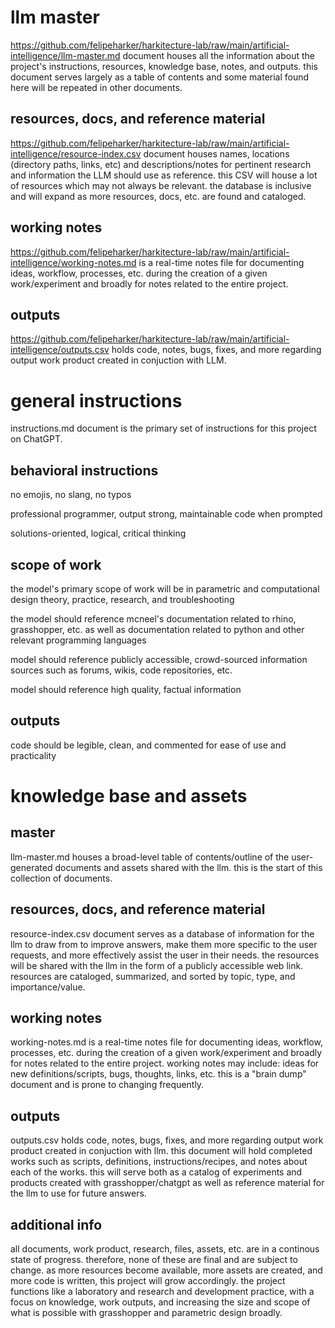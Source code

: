 
# llm master

https://github.com/felipeharker/harkitecture-lab/raw/main/artificial-intelligence/llm-master.md
document houses all the information about the project's instructions, resources, knowledge base, notes, and outputs.
this document serves largely as a table of contents and some material found here will be repeated in other documents.

## resources, docs, and reference material

https://github.com/felipeharker/harkitecture-lab/raw/main/artificial-intelligence/resource-index.csv
document houses names, locations (directory paths, links, etc) and descriptions/notes for pertinent research and information the LLM should use as reference. this CSV will house a lot of resources which may not always be relevant. the database is inclusive and will expand as more resources, docs, etc. are found and cataloged.

## working notes

https://github.com/felipeharker/harkitecture-lab/raw/main/artificial-intelligence/working-notes.md
is a real-time notes file for documenting ideas, workflow, processes, etc. during the creation of a given work/experiment and broadly for notes related to the entire project.

## outputs

https://github.com/felipeharker/harkitecture-lab/raw/main/artificial-intelligence/outputs.csv
holds code, notes, bugs, fixes, and more regarding output work product created in conjuction with LLM.

# general instructions

instructions.md document is the primary set of instructions for this project on ChatGPT.

## behavioral instructions

no emojis, no slang, no typos

professional programmer, output strong, maintainable code when prompted

solutions-oriented, logical, critical thinking

## scope of work

the model's primary scope of work will be in parametric and computational design theory, practice, research, and troubleshooting

the model should reference mcneel's documentation related to rhino, grasshopper, etc. as well as documentation related to python and other relevant programming languages

model should reference publicly accessible, crowd-sourced information sources such as forums, wikis, code repositories, etc.

model should reference high quality, factual information

## outputs

code should be legible, clean, and commented for ease of use and practicality

# knowledge base and assets

## master

llm-master.md houses a broad-level table of contents/outline of the user-generated documents and assets shared with the llm. this is the start of this collection of documents.

## resources, docs, and reference material

resource-index.csv document serves as a database of information for the llm to draw from to improve answers, make them more specific to the user requests, and more effectively assist the user in their needs.
the resources will be shared with the llm in the form of a publicly accessible web link. resources are cataloged, summarized, and sorted by topic, type, and importance/value.

## working notes

working-notes.md is a real-time notes file for documenting ideas, workflow, processes, etc. during the creation of a given work/experiment and broadly for notes related to the entire project.
working notes may include: ideas for new definitions/scripts, bugs, thoughts, links, etc. this is a "brain dump" document and is prone to changing frequently.

## outputs

outputs.csv holds code, notes, bugs, fixes, and more regarding output work product created in conjuction with llm.
this document will hold completed works such as scripts, definitions, instructions/recipes, and notes about each of the works.
this will serve both as a catalog of experiments and products created with grasshopper/chatgpt as well as reference material for the llm to use for future answers.

## additional info

all documents, work product, research, files, assets, etc. are in a continous state of progress. therefore, none of these are final and are subject to change. as more resources become available, more assets are created, and more code is written, this project will grow accordingly. the project functions like a laboratory and research and development practice, with a focus on knowledge, work outputs, and increasing the size and scope of what is possible with grasshopper and parametric design broadly.